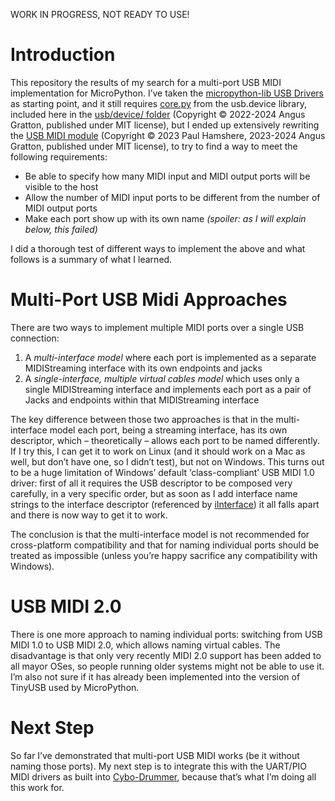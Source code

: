 WORK IN PROGRESS, NOT READY TO USE!

# Introduction

This repository the results of my search for a multi-port USB MIDI implementation for MicroPython. I&rsquo;ve taken the [micropython-lib USB Drivers](https://github.com/micropython/micropython-lib/tree/master/micropython/usb) as starting point, and it still requires [core.py](https://github.com/micropython/micropython-lib/blob/master/micropython/usb/usb-device/usb/device/core.py) from the usb.device library, included here in the [usb/device/ folder](usb/device/) (Copyright &copy; 2022-2024 Angus Gratton, published under MIT license), but I ended up extensively rewriting the [USB MIDI module](https://github.com/micropython/micropython-lib/blob/master/micropython/usb/usb-device-midi/usb/device/midi.py) (Copyright &copy; 2023 Paul Hamshere, 2023-2024 Angus Gratton, published under MIT license), to try to find a way to meet the following requirements:

* Be able to specify how many MIDI input and MIDI output ports will be visible to the host
* Allow the number of MIDI input ports to be different from the number of MIDI output ports
* Make each port show up with its own name *(spoiler: as I will explain below, this failed)*

I did a thorough test of different ways to implement the above and what follows is a summary of what I learned.

# Multi-Port USB Midi Approaches

There are two ways to implement multiple MIDI ports over a single USB connection:

1. A *multi-interface model* where each port is implemented as a separate MIDIStreaming interface with its own endpoints and jacks
2. A *single-interface, multiple virtual cables model* which uses only a single MIDIStreaming interface and implements each port as a pair of Jacks and endpoints within that MIDIStreaming interface

The key difference between those two approaches is that in the multi-interface model each port, being a streaming interface, has its own descriptor, which &ndash; theoretically &ndash; allows each port to be named differently. If I try this, I can get it to work on Linux (and it should work on a Mac as well, but don&rsquo;t have one, so I didn&rsquo;t test), but not on Windows. This turns out to be a huge limitation of Windows&rsquo; default &lsquo;class-compliant&rsquo; USB MIDI 1.0 driver: first of all it requires the USB descriptor to be composed very carefully, in a very specific order, but as soon as I add interface name strings to the interface descriptor (referenced by [iInterface](https://www.beyondlogic.org/usbnutshell/usb5.shtml)) it all falls apart and there is now way to get it to work.

The conclusion is that the multi-interface model is not recommended for cross-platform compatibility and that for naming individual ports should be treated as impossible (unless you&rsquo;re happy sacrifice any compatibility with Windows).

# USB MIDI 2.0

There is one more approach to naming individual ports: switching from USB MIDI 1.0 to USB MIDI 2.0, which allows naming virtual cables. The disadvantage is that only very recently MIDI 2.0 support has been added to all mayor OSes, so people running older systems might not be able to use it. I&rsquo;m also not sure if it has already been implemented into the version of TinyUSB used by MicroPython.

# Next Step

So far I&rsquo;ve demonstrated that multi-port USB MIDI works (be it without naming those ports). My next step is to integrate this with the UART/PIO MIDI drivers as built into [Cybo-Drummer](https://github.com/HLammers/cybo-drummer), because that&rsquo;s what I&rsquo;m doing all this work for.